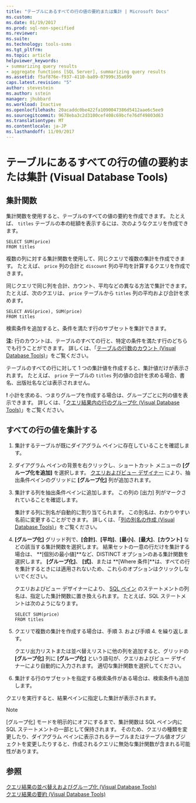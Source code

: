 ```yaml
---
title: "テーブルにあるすべての行の値の要約または集計 | Microsoft Docs"
ms.custom: 
ms.date: 01/19/2017
ms.prod: sql-non-specified
ms.reviewer: 
ms.suite: 
ms.technology: tools-ssms
ms.tgt_pltfrm: 
ms.topic: article
helpviewer_keywords:
- summarizing query results
- aggregate functions [SQL Server], summarizing query results
ms.assetid: f5af876e-f937-4110-ba09-07999c35a699
caps.latest.revision: "5"
author: stevestein
ms.author: sstein
manager: jhubbard
ms.workload: Inactive
ms.openlocfilehash: 20acaddc0be422fa1090047386d5412aae6c5ee9
ms.sourcegitcommit: 9678eba3c2d3100cef408c69bcfe76df49803d63
ms.translationtype: MT
ms.contentlocale: ja-JP
ms.lasthandoff: 11/09/2017
---
```

# <a name="summarize-or-aggregate-values-for-all-rows-in-a-table-visual-database-tools"></a>テーブルにあるすべての行の値の要約または集計 (Visual Database Tools)
## <a name="aggregate-function"></a>集計関数
集計関数を使用すると、テーブルのすべての値の要約を作成できます。 たとえば、 `titles` テーブルの本の総額を表示するには、次のようなクエリを作成できます。  
  
```  
SELECT SUM(price)  
FROM titles  
```  
  
複数の列に対する集計関数を使用して、同じクエリで複数の集計を作成できます。 たとえば、 `price` 列の合計と `discount` 列の平均を計算するクエリを作成できます。  
  
同じクエリで同じ列を合計、カウント、平均などの異なる方法で集計できます。 たとえば、次のクエリは、 `price` テーブルから `titles` 列の平均および合計を求めます。  
  
```  
SELECT AVG(price), SUM(price)  
FROM titles  
```  
  
検索条件を追加すると、条件を満たす行のサブセットを集計できます。  

**注:** 行のカウントは、テーブルのすべての行と、特定の条件を満たす行のどちらでも行うことができます。 詳しくは、「[テーブルの行数のカウント (Visual Database Tools)](../../ssms/visual-db-tools/count-rows-in-a-table-visual-database-tools.md)」をご覧ください。  
  
  
テーブルのすべての行に対して 1 つの集計値を作成すると、集計値だけが表示されます。 たとえば、 `price` テーブルの `titles` 列の値の合計を求める場合、書名、出版社名などは表示されません。  
 
 **!** 小計を求める、つまりグループを作成する場合は、グループごとに列の値を表示できます。 詳しくは、「[クエリ結果内の行のグループ化 (Visual Database Tools)](../../ssms/visual-db-tools/group-rows-in-query-results-visual-database-tools.md)」をご覧ください。  

## <a name="aggregate-values-for-all-rows"></a>すべての行の値を集計する  
  
1.  集計するテーブルが既にダイアグラム ペインに存在していることを確認します。  
  
2.  ダイアグラム ペインの背景を右クリックし、ショートカット メニューの **[グループ化を追加]** を選択します。 [クエリおよびビュー デザイナー](../../ssms/visual-db-tools/query-and-view-designer-tools-visual-database-tools.md) により、抽出条件ペインのグリッドに **[グループ化]** 列が追加されます。  
  
3.  集計する列を抽出条件ペインに追加します。 この列の [出力] 列がマークされていることを確認します。  
  
    集計する列に別名が自動的に割り当てられます。 この別名は、わかりやすい名前に変更することができます。 詳しくは、「[列の別名の作成 (Visual Database Tools)](../../ssms/visual-db-tools/create-column-aliases-visual-database-tools.md)」をご覧ください。  
  
4.  **[グループ化]** グリッド列で、**[合計]**、**[平均]**、**[最小]**、**[最大]**、**[カウント]** などの該当する集計関数を選択します。 結果セットの一意の行だけを集計する場合は、 **[個別の最小値]**など、DISTINCT オプションのある集計関数を選択します。 **[グループ化]**、 **[式]**、または **[Where 条件]**は、すべての行を集計するときには適用されないため、これらのオプションはクリックしないでください。  
  
    クエリおよびビュー デザイナーにより、 [SQL ペイン](../../ssms/visual-db-tools/sql-pane-visual-database-tools.md) のステートメントの列名は、指定した集計関数に置き換えられます。 たとえば、SQL ステートメントは次のようになります。  
  
    ```  
    SELECT SUM(price)  
    FROM titles  
    ```  
  
5.  クエリで複数の集計を作成する場合は、手順 3. および手順 4. を繰り返します。  
  
    クエリ出力リストまたは並べ替えリストに他の列を追加すると、グリッドの **[グループ化]** 列に **[グループ化]** という語句が、クエリおよびビュー デザイナーにより自動的に入力されます。 適切な集計関数を選択してください。  
  
6.  集計する行のサブセットを指定する検索条件がある場合は、検索条件も追加します。  
  
クエリを実行すると、結果ペインに指定した集計が表示されます。  
  
> [!NOTE]  
> [グループ化] モードを明示的にオフにするまで、集計関数は SQL ペイン内に SQL ステートメントの一部として保持されます。 そのため、クエリの種類を変更したり、ダイアグラム ペインに表示されるテーブルまたはテーブル値オブジェクトを変更したりすると、作成されるクエリに無効な集計関数が含まれる可能性があります。  
  
## <a name="see-also"></a>参照  
[クエリ結果の並べ替えおよびグループ化 (Visual Database Tools)](../../ssms/visual-db-tools/sort-and-group-query-results-visual-database-tools.md)  
[クエリ結果の要約 (Visual Database Tools)](../../ssms/visual-db-tools/summarize-query-results-visual-database-tools.md)  
  
